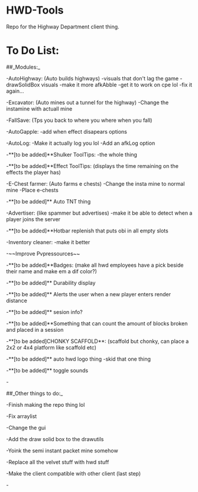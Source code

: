 # HWD-Tools
Repo for the Highway Department client thing.

# To Do List:
<p>##_Modules:_
<p>-AutoHighway: (Auto builds highways) -visuals that don't lag the game -drawSolidBox visuals -make it more afkAbble -get it to work on cpe lol -fix it again...
<p>-Excavator: (Auto mines out a tunnel for the highway) -Change the instamine with actuall mine
<p>-FallSave: (Tps you back to where you where when you fall) 
<p>-AutoGapple: -add when effect disapears options
<p>-AutoLog: -Make it actually log you lol -Add an afkLog option
<p>-**[to be added]**Shulker ToolTips: -the whole thing
<p>-**[to be added]**Effect ToolTips: (displays the time remaining on the effects the player has)
<p>-E-Chest farmer: (Auto farms e chests) -Change the insta mine to normal mine -Place e-chests
<p>-**[to be added]** Auto TNT thing 
<p>-Advertiser: (like spammer but advertises) -make it be able to detect when a player joins the server
<p>-**[to be added]**Hotbar replenish that puts obi in all empty slots
<p>-Inventory cleaner: -make it better
<p>-~~Improve Pvpressources~~
<p>-**[to be added]**Badges: (make all hwd employees have a pick beside their name and make em a dif color?)
<p>-**[to be added]** Durability display
<p>-**[to be added]** Alerts the user when a new player enters render distance
<p>-**[to be added]** sesion info?
<p>-**[to be added]**Something that can count the amount of blocks broken and placed in a session
<p>-**[to be added]CHONKY SCAFFOLD**: (scaffold but chonky, can place a 2x2 or 4x4 platform like scaffold etc)
<p>-**[to be added]** auto hwd logo thing -skid that one thing
<p>-**[to be added]** toggle sounds
<p>-
<p>##_Other things to do:_
<p>-Finish making the repo thing lol
<p>-Fix arraylist
<p>-Change the gui
<p>-Add the draw solid box to the drawutils
<p>-Yoink the semi instant packet mine somehow
<p>-Replace all the velvet stuff with hwd stuff
<p>-Make the client compatible with other client (last step)
<p>-
